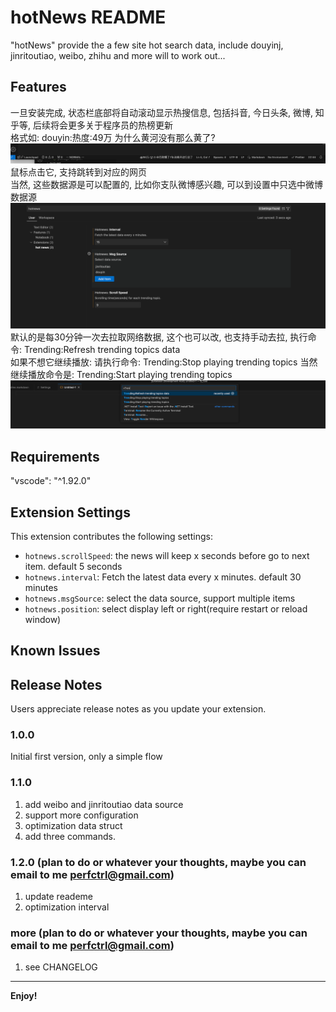 # hotNews README
"hotNews" provide the a few site hot search data, include douyinj, jinritoutiao, weibo, zhihu and more will to work out...

## Features

一旦安装完成, 状态栏底部将自动滚动显示热搜信息, 包括抖音, 今日头条, 微博, 知乎等, 后续将会更多关于程序员的热榜更新  
格式如: douyin:热度:49万 为什么黄河没有那么黄了?  
![预览](images/barbottom.png)   
鼠标点击它, 支持跳转到对应的网页  
当然, 这些数据源是可以配置的, 比如你支队微博感兴趣, 可以到设置中只选中微博数据源  
![配置](images/config.png)
默认的是每30分钟一次去拉取网络数据, 这个也可以改, 也支持手动去拉, 执行命令: Trending:Refresh trending topics data  
如果不想它继续播放: 请执行命令: Trending:Stop playing trending topics 
当然继续播放命令是: Trending:Start playing trending topics 
![命令](images/command.png)


## Requirements

"vscode": "^1.92.0"

## Extension Settings


This extension contributes the following settings:

* `hotnews.scrollSpeed`: the news will keep x seconds before go to next item. default 5 seconds 
* `hotnews.interval`: Fetch the latest data every x minutes. default 30 minutes
* `hotnews.msgSource`: select the data source, support multiple items
* `hotnews.position`: select display left or right(require restart or reload window)

## Known Issues


## Release Notes

Users appreciate release notes as you update your extension.

### 1.0.0

Initial first version, only a simple flow

### 1.1.0

1. add weibo and jinritoutiao data source
2. support more configuration
3. optimization data struct
4. add three commands.

### 1.2.0 (plan to do or whatever your thoughts, maybe you can email to me perfctrl@gmail.com)

1. update reademe  
2. optimization interval 

### more (plan to do or whatever your thoughts, maybe you can email to me perfctrl@gmail.com)

1. see CHANGELOG

---

**Enjoy!**
